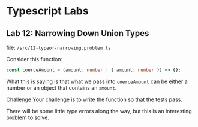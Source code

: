 # Typescript Labs

## Lab 12: Narrowing Down Union Types

file: `/src/12-typeof-narrowing.problem.ts`

Consider this function:

```ts
const coerceAmount = (amount: number | { amount: number }) => {};
```

What this is saying is that what we pass into `coerceAmount` can be either a number or an object that contains an `amount`.

Challenge
Your challenge is to write the function so that the tests pass.

There will be some little type errors along the way, but this is an interesting problem to solve.

